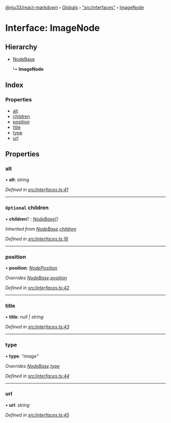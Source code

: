 [@nju33/react-markdown](../README.md) › [Globals](../globals.md) › ["src/interfaces"](../modules/_src_interfaces_.md) › [ImageNode](_src_interfaces_.imagenode.md)

# Interface: ImageNode

## Hierarchy

* [NodeBase](_src_interfaces_.nodebase.md)

  ↳ **ImageNode**

## Index

### Properties

* [alt](_src_interfaces_.imagenode.md#alt)
* [children](_src_interfaces_.imagenode.md#optional-children)
* [position](_src_interfaces_.imagenode.md#position)
* [title](_src_interfaces_.imagenode.md#title)
* [type](_src_interfaces_.imagenode.md#type)
* [url](_src_interfaces_.imagenode.md#url)

## Properties

###  alt

• **alt**: *string*

*Defined in [src/interfaces.ts:41](https://github.com/nju33/react-markdown/blob/b4ce032/src/interfaces.ts#L41)*

___

### `Optional` children

• **children**? : *[NodeBase](_src_interfaces_.nodebase.md)[]*

*Inherited from [NodeBase](_src_interfaces_.nodebase.md).[children](_src_interfaces_.nodebase.md#optional-children)*

*Defined in [src/interfaces.ts:16](https://github.com/nju33/react-markdown/blob/b4ce032/src/interfaces.ts#L16)*

___

###  position

• **position**: *[NodePosition](_src_interfaces_.nodeposition.md)*

*Overrides [NodeBase](_src_interfaces_.nodebase.md).[position](_src_interfaces_.nodebase.md#position)*

*Defined in [src/interfaces.ts:42](https://github.com/nju33/react-markdown/blob/b4ce032/src/interfaces.ts#L42)*

___

###  title

• **title**: *null | string*

*Defined in [src/interfaces.ts:43](https://github.com/nju33/react-markdown/blob/b4ce032/src/interfaces.ts#L43)*

___

###  type

• **type**: *"image"*

*Overrides [NodeBase](_src_interfaces_.nodebase.md).[type](_src_interfaces_.nodebase.md#type)*

*Defined in [src/interfaces.ts:44](https://github.com/nju33/react-markdown/blob/b4ce032/src/interfaces.ts#L44)*

___

###  url

• **url**: *string*

*Defined in [src/interfaces.ts:45](https://github.com/nju33/react-markdown/blob/b4ce032/src/interfaces.ts#L45)*
